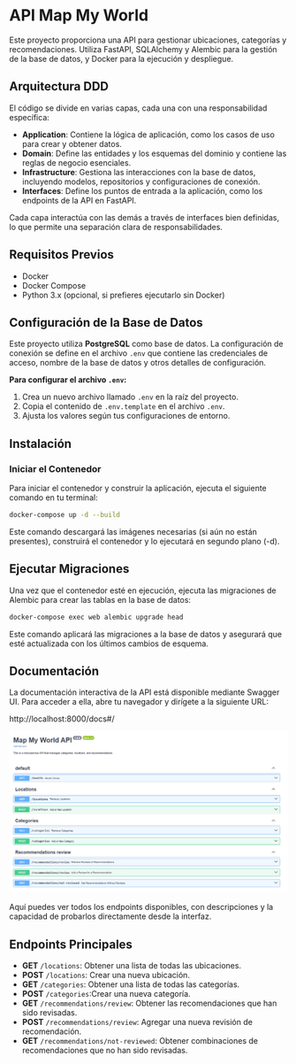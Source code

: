 # API Map My World

Este proyecto proporciona una API para gestionar ubicaciones, categorías y recomendaciones. Utiliza FastAPI, SQLAlchemy y Alembic para la gestión de la base de datos, y Docker para la ejecución y despliegue.

## Arquitectura DDD

El código se divide en varias capas, cada una con una responsabilidad específica:

- **Application**: Contiene la lógica de aplicación, como los casos de uso para crear y obtener datos.
- **Domain**: Define las entidades y los esquemas del dominio y contiene las reglas de negocio esenciales.
- **Infrastructure**: Gestiona las interacciones con la base de datos, incluyendo modelos, repositorios y configuraciones de conexión.
- **Interfaces**: Define los puntos de entrada a la aplicación, como los endpoints de la API en FastAPI.

Cada capa interactúa con las demás a través de interfaces bien definidas, lo que permite una separación clara de responsabilidades.

## Requisitos Previos

- Docker
- Docker Compose
- Python 3.x (opcional, si prefieres ejecutarlo sin Docker)

## Configuración de la Base de Datos

Este proyecto utiliza **PostgreSQL** como base de datos. La configuración de conexión se define en el archivo `.env` que contiene las credenciales de acceso, nombre de la base de datos y otros detalles de configuración.

**Para configurar el archivo `.env`:**

1. Crea un nuevo archivo llamado `.env` en la raíz del proyecto.
2. Copia el contenido de `.env.template` en el archivo `.env`.
3. Ajusta los valores según tus configuraciones de entorno.


## Instalación

### Iniciar el Contenedor

Para iniciar el contenedor y construir la aplicación, ejecuta el siguiente comando en tu terminal:

```bash
docker-compose up -d --build
```

Este comando descargará las imágenes necesarias (si aún no están presentes), construirá el contenedor y lo ejecutará en segundo plano (-d).

## Ejecutar Migraciones

Una vez que el contenedor esté en ejecución, ejecuta las migraciones de Alembic para crear las tablas en la base de datos:

```bash
docker-compose exec web alembic upgrade head
```

Este comando aplicará las migraciones a la base de datos y asegurará que esté actualizada con los últimos cambios de esquema.

## Documentación
La documentación interactiva de la API está disponible mediante Swagger UI. Para acceder a ella, abre tu navegador y dirígete a la siguiente URL:

http://localhost:8000/docs#/

![alt text](image.png)

Aquí puedes ver todos los endpoints disponibles, con descripciones y la capacidad de probarlos directamente desde la interfaz.

## Endpoints Principales
* **GET** `/locations`: Obtener una lista de todas las ubicaciones.
* **POST** `/locations`:  Crear una nueva ubicación.
* **GET** `/categories`: Obtener una lista de todas las categorías.
* **POST** `/categories`:Crear una nueva categoría.
* **GET** `/recommendations/review`: Obtener las recomendaciones que han sido revisadas.
* **POST** `/recommendations/review`: Agregar una nueva revisión de recomendación.
* **GET** `/recommendations/not-reviewed`: Obtener combinaciones de recomendaciones que no han sido revisadas.